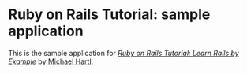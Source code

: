 # Ruby on Rails Tutorial: sample application

This is the sample application for 
[*Ruby on Rails Tutorial: Learn Rails by Example*](http://railstutorial.org/) by [Michael Hartl](http://michaelhartl.com/).
